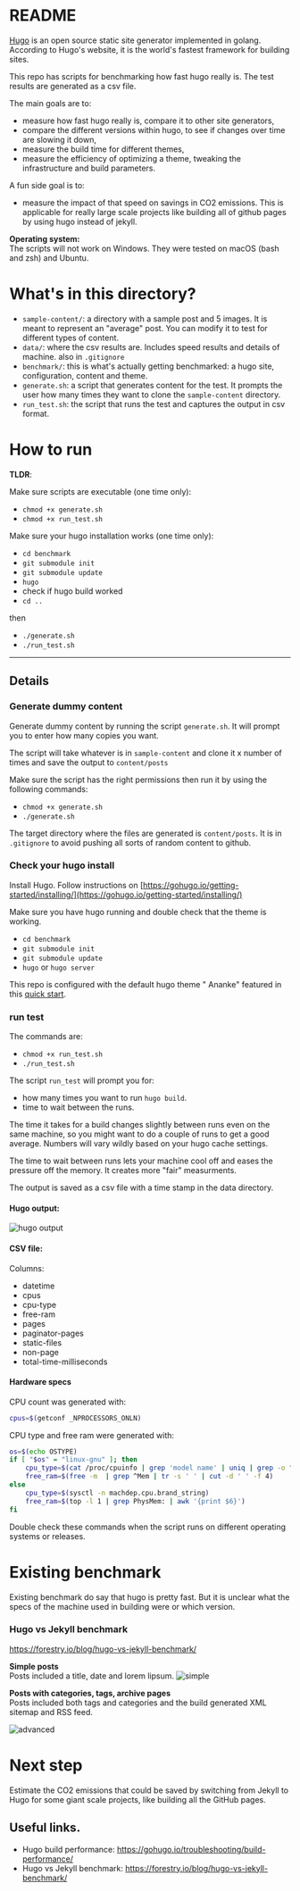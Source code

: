 # README 

[Hugo](https://gohugo.io/) is an open source static site generator implemented in golang. According to Hugo's website, it is the world's fastest framework for building sites.

This repo has scripts for benchmarking how fast hugo really is. The test results are generated as a csv file.

The main goals are to:
- measure how fast hugo really is, compare it to other site generators, 
- compare the different versions within hugo, to see if changes over time are slowing it down,  
- measure the build time for different themes,
- measure the efficiency of optimizing a theme, tweaking the infrastructure and build parameters.

A fun side goal is to:

- measure the impact of that speed on savings in CO2 emissions. This is applicable for really large scale projects like building all of github pages by using hugo instead of jekyll.   

**Operating system:**  
The scripts will not work on Windows. They were tested on macOS (bash and zsh) and Ubuntu.

# What's in this directory?

- `sample-content/`: a directory with a sample post and 5 images. It is meant to represent an "average" post. You can modify it to test for different types of content.  
- `data/`: where the csv results are. Includes speed results and details of machine. also in `.gitignore`
- `benchmark/`: this is what's actually getting benchmarked: a hugo site, configuration, content and theme. 
- `generate.sh`: a script that generates content for the test. It prompts the user how many times they want to clone the `sample-content` directory.   
- `run_test.sh`: the script that runs the test and captures the output in csv format.

# How to run 

**TLDR**:

Make sure scripts are executable (one time only):
- `chmod +x generate.sh`
- `chmod +x run_test.sh`

Make sure your hugo installation works (one time only):
- `cd benchmark`
- `git submodule init`
- `git submodule update`
- `hugo`
- check if hugo build worked
- `cd ..`

then

- `./generate.sh`
- `./run_test.sh`

---
## Details 

### Generate dummy content

Generate dummy content by running the script `generate.sh`. It will prompt you to enter how many copies you want. 

The script will take whatever is in `sample-content` and clone it x number of times and save the output to `content/posts`

Make sure the script has the right permissions then run it by using the following commands:  

- `chmod +x generate.sh`
- `./generate.sh`

The target directory where the files are generated is `content/posts`. It is in `.gitignore` to avoid pushing all sorts of random content to github.

### Check your hugo install

Install Hugo. Follow instructions on [https://gohugo.io/getting-started/installing/](https://gohugo.io/getting-started/installing/) 

Make sure you have hugo running and double check that the theme is working.

- `cd benchmark`
- `git submodule init`
- `git submodule update`
- `hugo` or `hugo server`

This repo is configured with the default hugo theme " Ananke" featured in this [quick start](https://gohugo.io/getting-started/quick-start/).

### run test

The commands are: 

- `chmod +x run_test.sh`
- `./run_test.sh`

The script `run_test` will prompt you for:
- how many times you want to run `hugo build`. 
- time to wait between the runs.

The time it takes for a build changes slightly between runs even on the same machine, so you might want to do a couple of runs to get a good average. Numbers will vary wildly based on your hugo cache settings. 

The time to wait between runs lets your machine cool off and eases the pressure off the memory. It creates more "fair" measurments.

The output is saved as a csv file with a time stamp in the data directory. 

#### Hugo output:  

![hugo output](docs/hugo-screenshot.png)  

#### CSV file:  

Columns:  
- datetime
- cpus
- cpu-type
- free-ram
- pages
- paginator-pages
- static-files
- non-page
- total-time-milliseconds


#### Hardware specs 

CPU count was generated with:  

```bash 
cpus=$(getconf _NPROCESSORS_ONLN)
```

CPU type and free ram were generated with: 

``` bash 
os=$(echo OSTYPE)
if [ "$os" = "linux-gnu" ]; then
    cpu_type=$(cat /proc/cpuinfo | grep 'model name' | uniq | grep -o "CPU.*")  
    free_ram=$(free -m  | grep ^Mem | tr -s ' ' | cut -d ' ' -f 4)   
else
    cpu_type=$(sysctl -n machdep.cpu.brand_string)  
    free_ram=$(top -l 1 | grep PhysMem: | awk '{print $6}')  
fi
```

Double check these commands when the script runs on different operating systems or releases.

# Existing benchmark

Existing benchmark do say that hugo is pretty fast. But it is unclear what the specs of the machine used in building were or which version.

### Hugo vs Jekyll benchmark
https://forestry.io/blog/hugo-vs-jekyll-benchmark/

**Simple posts**  
Posts included a title, date and lorem lipsum.
![simple](docs/simple-benchmark.png)

**Posts with categories, tags, archive pages**  
Posts included both tags and categories and the build generated XML sitemap and RSS feed.

![advanced](docs/advanced-benchmark.png)

# Next step

Estimate the CO2 emissions that could be saved by switching from Jekyll to Hugo for some giant scale projects, like building all the GitHub pages.

## Useful links.

- Hugo build performance: https://gohugo.io/troubleshooting/build-performance/
- Hugo vs Jekyll benchmark: https://forestry.io/blog/hugo-vs-jekyll-benchmark/
